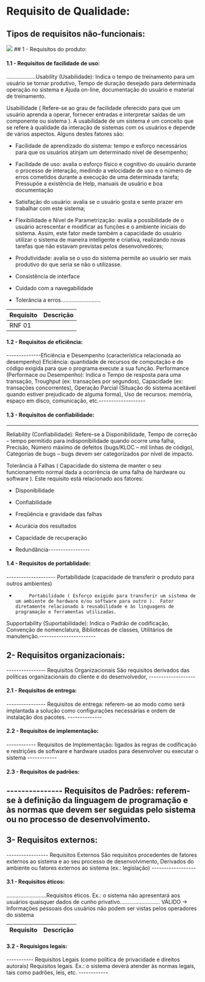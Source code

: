 # Requisito de Qualidade:

## Tipos de requisitos não-funcionais:


<img src= "../assets/img/requisitosNaoFuncionais.png"/>
## 1 - Requisitos do produto:

#### 1.1 - Requisitos de facilidade de uso:

...................Usability (Usabilidade): Indica o tempo de treinamento para um usuário se tornar produtivo, Tempo de duração desejado para determinada operação no sistema e Ajuda on-line, documentação do usuário e material de treinamento.

Usabillidade  ( Refere-se ao grau de facilidade oferecido para que um usuário aprenda a operar, fornecer entradas e interpretar saídas de um componente ou sistema ). A usabilidade de um sistema é um conceito que se refere à qualidade da interação de sistemas com os usuários e depende de vários aspectos. Alguns destes fatores são:

- Facilidade de aprendizado do sistema: tempo e esforço necessários para que os usuários atinjam um determinado nível de desempenho;

- Facilidade de uso: avalia o esforço físico e cognitivo do usuário durante o processo de interação, medindo a velocidade de uso e o número de erros cometidos durante a execução de uma determinada tarefa; Pressupõe  a existência de Help, manuais de usuário e boa documentação

- Satisfação do usuário: avalia se o usuário gosta e sente prazer em trabalhar com este sistema;

- Flexibilidade e Nível de Parametrização: avalia a possibilidade de o usuário acrescentar e modificar as funções e o ambiente iniciais do sistema. Assim, este fator mede também a capacidade do usuário utilizar o sistema de maneira inteligente e criativa, realizando novas tarefas que não estavam previstas pelos desenvolvedores;

- Produtividade: avalia se o uso do sistema permite ao usuário ser mais produtivo do que seria se não o utilizasse.

- Consistência de interface

- Cuidado com a navegabilidade

- Tolerância a erros..........................

Requisito | Descrição |
----------|-----------|
RNF 01 |
#### 1.2 - Requisitos de eficiência:

--------------Eficiência e Desempenho (característica relacionada ao desempenho)
Eficiência: quantidade de recursos de computação e de código exigida para que o programa execute a sua função.
Performance (Performace ou Desempenho): Indica o Tempo de resposta para uma transação, Troughput (ex: transações por segundos), Capacidade (ex: transações concorrentes), Operação Parcial (Situação do sistema aceitável quando estiver prejudicado de alguma forma), Uso de recursos: memória, espaço em disco, comunicação, etc.-------------------

#### 1.3 - Requisitos de confiabilidade:
 -------------------- -        
Reliability (Confiabilidade): Refere-se à Disponibilidade, Tempo de correção – tempo permitido para indisponibilidade quando ocorre uma falha, Precisão, Número máximo de defeitos (bugs/KLOC – mil linhas de código), Categorias de bugs – bugs devem ser categorizados por nível de impacto.

   Tolerância à Falhas ( Capacidade do sistema de manter o seu funcionamento normal dada a ocorrência de uma falha de hardware ou software ).  Este requisito está relacionado aos fatores:



- Disponibilidade

- Confiabilidade

- Freqüência e gravidade das falhas

- Acurácia dos resultados

- Capacidade de recuperação

- Redundância-----------------

#### 1.4 - Requisitos de portablidade:

 -------------------- Portabilidade (capacidade de transferir o produto para outros ambientes)
 -          Portabilidade ( Esforço exigido para transferir um sistema de um ambiente de hardware e/ou software para outro ).  Fator diretamente relacionado à reusabilidade e às linguagens de programação e ferramentas utilizadas.
 Supportability (Suportabilidade): Indica o Padrão de codificação, Convenção de nomenclatura, Bibliotecas de classes, Utilitários de manutenção.-----------------------

## 2- Requisitos organizacionais:
---------------- Requisitos Organizacionais São requisitos derivados das políticas organizacionais do cliente e do desenvolvedor, -------------------

#### 2.1 - Requisitos de entrega:
---------------- Requisitos de entrega: referem-se ao modo como será implantada a solução como configurações necessárias e ordem de instalação dos pacotes. --------------
#### 2.2 - Requisitos de implementação:
------------ Requisitos de Implementação: ligados às regras de codificação e restrições de software e hardware usados para desenvolver ou executar o sistema ------------
#### 2.3 - Requisitos de padrões:
--------------- Requisitos de Padrões: referem-se à definição da linguagem de programação e às normas que devem ser seguidas pelo sistema ou no processo de desenvolvimento.
------------------

## 3- Requisitos externos:
----------------- Requisitos Externos São requisitos procedentes de fatores externos ao sistema e ao seu processo de desenvolvimento,
Derivados do ambiente ou fatores externos
ao sistema (ex.: legislação) ------------------
#### 3.1 - Requisitos éticos:
..........................Requisitos éticos. Ex.: o sistema não apresentará aos usuários quaisquer dados de cunho privativo..........................
VÁLIDO -> Informações pessoais dos usuários não podem ser vistas pelos operadores do
sistema

Requisito | Descrição |
----------|-----------|

#### 3.2 - Requisigos legais:

----------- Requisitos Legais (como política de privacidade e direitos autorais)
Requisitos legais. Ex.: o sistema deverá atender às normas legais, tais como padrões, leis, etc. ------------
